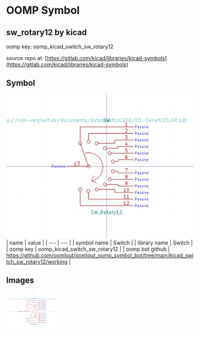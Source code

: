 # OOMP Symbol  
## sw_rotary12  by kicad  
  
oomp key: oomp_kicad_switch_sw_rotary12  
  
source repo at: [https://gitlab.com/kicad/libraries/kicad-symbols](https://gitlab.com/kicad/libraries/kicad-symbols)  
## Symbol  
  
[![working.png](working_600.png)](working.png)  
| name | value | 
| --- | --- | 
| symbol name | Switch | 
| library name | Switch | 
| oomp key | oomp_kicad_switch_sw_rotary12 | 
| oomp bot github | https://github.com/oomlout/oomlout_oomp_symbol_bot/tree/main/kicad_switch_sw_rotary12/working | 
## Images  
  
[![working.png](working_140.png)](working.png)  
